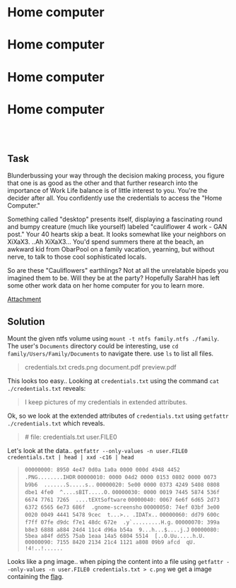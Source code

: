 <span class="glitch__line glitch__line--first"></span>
<span class="glitch__line glitch__line--second"></span>
<h1 class="glitch glitch__color glitch__color--red">Home computer</h1>
<h1 class="glitch glitch__color glitch__color--green">Home computer</h1>
<h1 class="glitch glitch__color glitch__color--blue">Home computer</h1>
<h1 class="glitch glitch__color">Home computer</h1>
<br />
<br />

## Task
Blunderbussing your way through the decision making process, you figure that one is as good as the other and that further research into the importance of Work Life balance is of little interest to you. You're the decider after all. You confidently use the credentials to access the "Home Computer."

Something called "desktop" presents itself, displaying a fascinating round and bumpy creature (much like yourself) labeled  "cauliflower 4 work - GAN post."  Your 40 hearts skip a beat.  It looks somewhat like your neighbors on XiXaX3.   ..Ah XiXaX3... You'd spend summers there at the beach, an awkward kid from ObarPool on a family vacation, yearning, but without nerve, to talk to those cool sophisticated locals.

So are these "Cauliflowers" earthlings? Not at all the unrelatable bipeds you imagined them to be.  Will they be at the party?  Hopefully SarahH has left some other work data on her home computer for you to learn more.

[Attachment](https://storage.googleapis.com/gctf-2019-attachments/86863db246859897dda6ba3a4f5801de9109d63c9b6b69810ec4182bf44c9b75)

## Solution
Mount the given ntfs volume using `mount -t ntfs family.ntfs ./family`.
The user's `Documents` directory could be interesting, use `cd family/Users/Family/Documents` to navigate there.
use `ls` to list all files.
> credentials.txt  creds.png  document.pdf  preview.pdf

This looks too easy.. Looking at `credentials.txt` using the command `cat ./credentials.txt` reveals:
> I keep pictures of my credentials in extended attributes.

Ok, so we look at the extended attributes of `credentials.txt` using `getfattr ./credentials.txt`
which reveals.

> \# file: credentials.txt
> user.FILE0

Let's look at the data..
```getfattr --only-values -n user.FILE0 credentials.txt | head | xxd -c16 | head```

> ```00000000: 8950 4e47 0d0a 1a0a 0000 000d 4948 4452  .PNG........IHDR```
> ```00000010: 0000 04d2 0000 0153 0802 0000 0073 b9b6  .......S.....s..```
> ```00000020: 5e00 0000 0373 4249 5408 0808 dbe1 4fe0  ^....sBIT.....O.```
> ```00000030: 0000 0019 7445 5874 536f 6674 7761 7265  ....tEXtSoftware```
> ```00000040: 0067 6e6f 6d65 2d73 6372 6565 6e73 686f  .gnome-screensho```
> ```00000050: 74ef 03bf 3e00 0020 0049 4441 5478 9cec  t...>.. .IDATx..```
> ```00000060: dd79 600c f7ff 07fe d9dc f7e1 48dc 672e  .y`.........H.g.```
> ```00000070: 399a b8e3 6888 a884 24d4 11c4 d96a b54a  9...h...$....j.J```
> ```00000080: 5bea a84f dd55 75ab 1eaa 14a5 6804 5514  [..O.Uu.....h.U.```
> ```00000090: 7155 8420 2134 21c4 1121 a808 09b9 afcd  qU. !4!..!......```

Looks like a png image.. when piping the content into a file using `getfattr --only-values -n user.FILE0 credentials.txt > c.png` we get a image containing the [flag](../flags.html#20_homecomputer).


